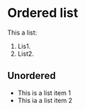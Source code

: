 # Ordered list

This a list:
1. Lis1.
2. List2.

## Unordered

* This is a list item 1
* This ia a list item 2